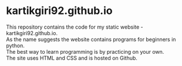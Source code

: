 # kartikgiri92.github.io
This repository contains the code for my static website - kartikgiri92.github.io.     
As the name suggests the website contains programs for beginners in python.  
The best way to learn programming is by practicing on your own.   
The site uses HTML and CSS and is hosted on Github.
